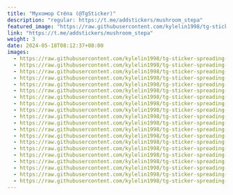 ```yaml
---
title: "Мухомор Стёпа (@TgSticker)"
description: "regular: https://t.me/addstickers/mushroom_stepa"
featured_image: "https://raw.githubusercontent.com/kylelin1998/tg-sticker-spreading-worldwide-images/main/img/6973ff79-162c-4af0-8814-e6c971e5b0cc.jpg"
link: "https://t.me/addstickers/mushroom_stepa"
weight: 3
date: 2024-05-18T08:12:37+08:00
images:
  - https://raw.githubusercontent.com/kylelin1998/tg-sticker-spreading-worldwide-images/main/img/6973ff79-162c-4af0-8814-e6c971e5b0cc.jpg
  - https://raw.githubusercontent.com/kylelin1998/tg-sticker-spreading-worldwide-images/main/img/dc52b475-73c1-427a-9d4e-9aac832e32c6.jpg
  - https://raw.githubusercontent.com/kylelin1998/tg-sticker-spreading-worldwide-images/main/img/5bd6fa4f-842b-41d6-8b8a-f38da0039fe8.jpg
  - https://raw.githubusercontent.com/kylelin1998/tg-sticker-spreading-worldwide-images/main/img/771bdd0c-1c6d-4729-8ec1-c2f15c096036.jpg
  - https://raw.githubusercontent.com/kylelin1998/tg-sticker-spreading-worldwide-images/main/img/c2bbc2f7-6e7e-4119-b845-005f6dbfe6e4.jpg
  - https://raw.githubusercontent.com/kylelin1998/tg-sticker-spreading-worldwide-images/main/img/53c5a8b8-8bce-4370-bf39-28e91e8ddb70.jpg
  - https://raw.githubusercontent.com/kylelin1998/tg-sticker-spreading-worldwide-images/main/img/79bf445d-eb00-4bd9-882f-2f24a0e71934.jpg
  - https://raw.githubusercontent.com/kylelin1998/tg-sticker-spreading-worldwide-images/main/img/b1c761bf-b1e9-4ec4-8ab3-f84a6e671fc3.jpg
  - https://raw.githubusercontent.com/kylelin1998/tg-sticker-spreading-worldwide-images/main/img/b89a4cb9-d844-49df-8b7e-314de6db0742.jpg
  - https://raw.githubusercontent.com/kylelin1998/tg-sticker-spreading-worldwide-images/main/img/63a781da-e52d-4685-9ab5-43ac142ae153.jpg
  - https://raw.githubusercontent.com/kylelin1998/tg-sticker-spreading-worldwide-images/main/img/f737b346-beba-4dd0-8980-a2acfae70ee6.jpg
  - https://raw.githubusercontent.com/kylelin1998/tg-sticker-spreading-worldwide-images/main/img/d069fca9-f3d4-43b9-8706-f365a4ae9759.jpg
  - https://raw.githubusercontent.com/kylelin1998/tg-sticker-spreading-worldwide-images/main/img/3b812f35-3ccf-4951-8e89-4ba893f6b432.jpg
  - https://raw.githubusercontent.com/kylelin1998/tg-sticker-spreading-worldwide-images/main/img/e2b5f516-d3e1-43e4-b155-2100f513d831.jpg
  - https://raw.githubusercontent.com/kylelin1998/tg-sticker-spreading-worldwide-images/main/img/c0c287d9-a308-4b80-b2b2-814be63dec4c.jpg
  - https://raw.githubusercontent.com/kylelin1998/tg-sticker-spreading-worldwide-images/main/img/df2d1af2-8529-4755-b4ea-15cbdbde4338.jpg
  - https://raw.githubusercontent.com/kylelin1998/tg-sticker-spreading-worldwide-images/main/img/6d57cbb2-471e-4fae-b26e-044c7478bb11.jpg
  - https://raw.githubusercontent.com/kylelin1998/tg-sticker-spreading-worldwide-images/main/img/174538bc-14fe-4677-b615-ead3480f3882.jpg
  - https://raw.githubusercontent.com/kylelin1998/tg-sticker-spreading-worldwide-images/main/img/228e0800-12f9-47cd-b769-1ed013c0103d.jpg
  - https://raw.githubusercontent.com/kylelin1998/tg-sticker-spreading-worldwide-images/main/img/4de51c78-cb65-476f-a523-92dd1423be29.jpg
---
```

